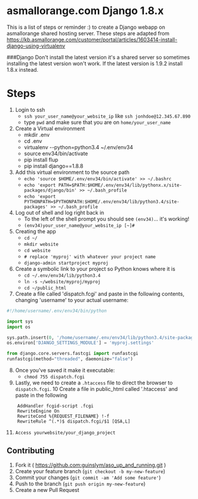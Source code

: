 # asmallorange.com Django 1.8.x
This is a list of steps or reminder :) to create a Django webapp on asmallorange shared hosting server. These steps are adapted from https://kb.asmallorange.com/customer/portal/articles/1603414-install-django-using-virtualenv

###Django
Don't install the latest version it's a shared server so sometimes installing the latest version won't work. If the latest version is 1.9.2 install 1.8.x instead.

# Steps

1.	Login to ssh
	*	`ssh your_user_name@your_website_ip` like `ssh jonhdoe@12.345.67.890`
	* type `pwd` and make sure that you are on `home/your_user_name`
2.  Create a Virtual environment
	* mkdir .env
	* cd .env
	* virtualenv --python=python3.4 ~/.env/env34
	* source env34/bin/activate
	* pip install flup
	* pip install django==1.8.8
3.  Add this virtual environment to the source path
	* `echo 'source $HOME/.env/env34/bin/activate' >> ~/.bashrc`
	* `echo 'export PATH=$PATH:$HOME/.env/env34/lib/pythonx.x/site-packages/django/bin' >> ~/.bash_profile`
	* `echo 'export PYTHONPATH=$PYTHONPATH:$HOME/.env/env34/lib/python3.4/site-packages' >> ~/.bash_profile`
4. Log out of shell and log right back in
	* To the left of the shell prompt you should see `(env34)`... it's working! 
	* `(env34)your_user_name@your_website_ip [~]#`
5. Creating the app
	* `cd ~/`
	*	`mkdir website`
	*	`cd website`
	*	`# replace 'myproj' with whatever your project name`
	*	`django-admin startproject myproj `
6. Create a symbolic link to your project so Python knows where it is
	*	`cd ~/.env/env34/lib/python3.4`
	*	`ln -s ~/website/myproj/myproj`
	* `cd ~/public_html`
7. Create a file called 'dispatch.fcgi' and paste in the following contents, changing 'username' to your actual username:
 ```python
 #!/home/username/.env/env34/bin/python

import sys
import os

sys.path.insert(0, '/home/username/.env/env34/lib/python3.4/site-packages')
os.environ['DJANGO_SETTINGS_MODULE'] = 'myproj.settings'

from django.core.servers.fastcgi import runfastcgi
runfastcgi(method="threaded", daemonize="false")
```
8. Once you've saved it make it executable:
	* `chmod 755 dispatch.fcgi`
9. Lastly, we need to create a `.htaccess` file to direct the browser to `dispatch.fcgi`.
10 	Create a file in public_html called '.htaccess' and paste in the following
```
	AddHandler fcgid-script .fcgi
	RewriteEngine On
	RewriteCond %{REQUEST_FILENAME} !-f
	RewriteRule ^(.*)$ dispatch.fcgi/$1 [QSA,L]
```
11. 	Access yourwebsite/your_django_project


## Contributing

1. Fork it ( https://github.com:guinslym/aso_up_and_running.git )
2. Create your feature branch (`git checkout -b my-new-feature`)
3. Commit your changes (`git commit -am 'Add some feature'`)
4. Push to the branch (`git push origin my-new-feature`)
5. Create a new Pull Request


